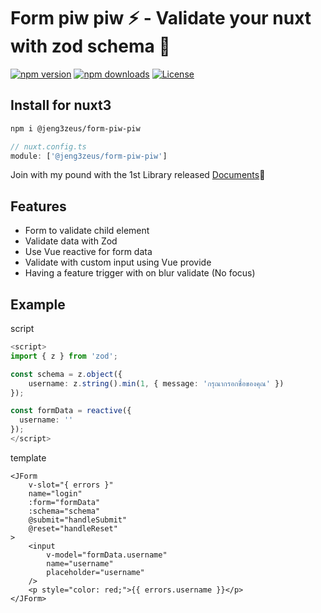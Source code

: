 # Form piw piw ⚡️ - Validate your nuxt with zod schema 🪿


[![npm version][npm-version-src]][npm-version-href]
[![npm downloads][npm-downloads-src]][npm-downloads-href]
[![License][license-src]][license-href]

## Install for nuxt3
```bash
npm i @jeng3zeus/form-piw-piw
```

```ts
// nuxt.config.ts
module: ['@jeng3zeus/form-piw-piw']
```

Join with my pound with the 1st Library released  [Documents][documents-href]🐣


## Features
- Form to validate child element
- Validate data with Zod
- Use Vue reactive for form data
- Validate with custom input using Vue provide
- Having a feature trigger with on blur validate (No focus)



## Example
script
```ts
<script>
import { z } from 'zod';

const schema = z.object({
    username: z.string().min(1, { message: 'กรุณากรอกชื่อของคุณ' })
});

const formData = reactive({
  username: ''
});
</script>
```

template
```vue
<JForm
    v-slot="{ errors }"
    name="login"
    :form="formData"
    :schema="schema"
    @submit="handleSubmit"
    @reset="handleReset"
>
    <input 
        v-model="formData.username"
        name="username" 
        placeholder="username"
    />
    <p style="color: red;">{{ errors.username }}</p>
</JForm>
```


<!-- Badges -->
[npm-version-src]: https://img.shields.io/npm/v/@jeng3zeus/form-piw-piw/latest.svg?style=flat&colorA=020420&colorB=00DC82
[npm-version-href]: https://www.npmjs.com/package/@jeng3zeus/form-piw-piw

[npm-downloads-src]: https://img.shields.io/npm/dm/@jeng3zeus/form-piw-piw.svg?style=flat&colorA=020420&colorB=00DC82
[npm-downloads-href]: https://www.npmjs.com/package/@jeng3zeus/form-piw-piw

[license-src]: https://img.shields.io/github/license/JENGZY-devBoi/jengzeus-form-piw-piw.svg?style=flat&colorA=020420&colorB=00DC82
[license-href]: https://github.com/JENGZY-devBoi/jengzeus-form-piw-piw/blob/main/LICENSE

[documents-href]: https://google.com
